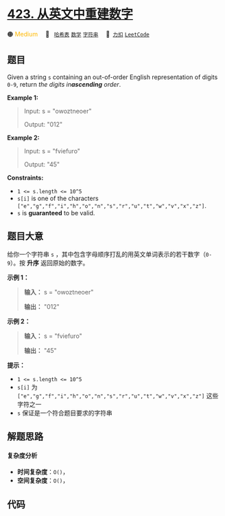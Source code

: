 # [423. 从英文中重建数字](https://2xiao.github.io/leetcode-js/problem/0423.html)

🟠 <font color=#ffb800>Medium</font>&emsp; 🔖&ensp; [`哈希表`](/tag/hash-table.md) [`数学`](/tag/math.md) [`字符串`](/tag/string.md)&emsp; 🔗&ensp;[`力扣`](https://leetcode.cn/problems/reconstruct-original-digits-from-english) [`LeetCode`](https://leetcode.com/problems/reconstruct-original-digits-from-english)

## 题目

Given a string `s` containing an out-of-order English representation of digits
`0-9`, return _the digits in**ascending** order_.



**Example 1:**

> Input: s = "owoztneoer"
> 
> Output: "012"

**Example 2:**

> Input: s = "fviefuro"
> 
> Output: "45"

**Constraints:**

  * `1 <= s.length <= 10^5`
  * `s[i]` is one of the characters `["e","g","f","i","h","o","n","s","r","u","t","w","v","x","z"]`.
  * `s` is **guaranteed** to be valid.


## 题目大意

给你一个字符串 `s` ，其中包含字母顺序打乱的用英文单词表示的若干数字（`0-9`）。按 **升序** 返回原始的数字。



**示例 1：**

> 
> 
> 
> 
> 
> **输入：** s = "owoztneoer"
> 
> **输出：** "012"
> 
> 

**示例 2：**

> 
> 
> 
> 
> 
> **输入：** s = "fviefuro"
> 
> **输出：** "45"
> 
> 



**提示：**

  * `1 <= s.length <= 10^5`
  * `s[i]` 为 `["e","g","f","i","h","o","n","s","r","u","t","w","v","x","z"]` 这些字符之一
  * `s` 保证是一个符合题目要求的字符串


## 解题思路

#### 复杂度分析

- **时间复杂度**：`O()`，
- **空间复杂度**：`O()`，

## 代码

```javascript

```